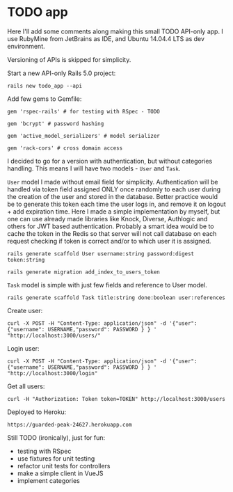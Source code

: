 # TODO app

Here I'll add some comments along making this small TODO 
API-only app. I use RubyMine from JetBrains as IDE, and 
Ubuntu 14.04.4 LTS as dev environment.

Versioning of APIs is skipped for simplicity.

Start a new API-only Rails 5.0 project:

`rails new todo_app --api`

Add few gems to Gemfile:

`gem 'rspec-rails' # for testing with RSpec - TODO`

`gem 'bcrypt' # password hashing`

`gem 'active_model_serializers' # model serializer`

`gem 'rack-cors' # cross domain access`

I decided to go for a version with authentication, but 
without categories handling. This means I will have two 
models - `User` and `Task`.

`User` model I made without email field for simplicity. 
Authentication  will be handled via token field assigned ONLY
once randomly to each user during the creation of the user and stored 
in the database. Better practice would be to generate this token
each time the user logs in, and remove it on logout + add expiration time.
Here I made a simple implementation by myself, but one can use 
already made libraries like Knock, Diverse, Authlogic and others for 
JWT based authentication. Probably a smart idea would be to cache the
token in the Redis so that server will not call database on
each request checking if token is correct and/or to which user
it is assigned.

`rails generate scaffold User username:string password:digest token:string`

`rails generate migration add_index_to_users_token`

`Task` model is simple with just few fields and reference to User model.

`rails generate scaffold Task title:string done:boolean user:references`

Create user:

`curl -X POST -H "Content-Type: application/json" -d '{"user": {"username": USERNAME,"password": PASSWORD } } ' "http://localhost:3000/users/"`

Login user:

`curl -X POST -H "Content-Type: application/json" -d '{"user": {"username": USERNAME,"password": PASSWORD } } ' "http://localhost:3000/login"`

Get all users:

`curl -H "Authorization: Token token=TOKEN" http://localhost:3000/users`

Deployed to Heroku:

`https://guarded-peak-24627.herokuapp.com`

Still TODO (ironically), just for fun:
* testing with RSpec
* use fixtures for unit testing
* refactor unit tests for controllers
* make a simple client in VueJS
* implement categories

